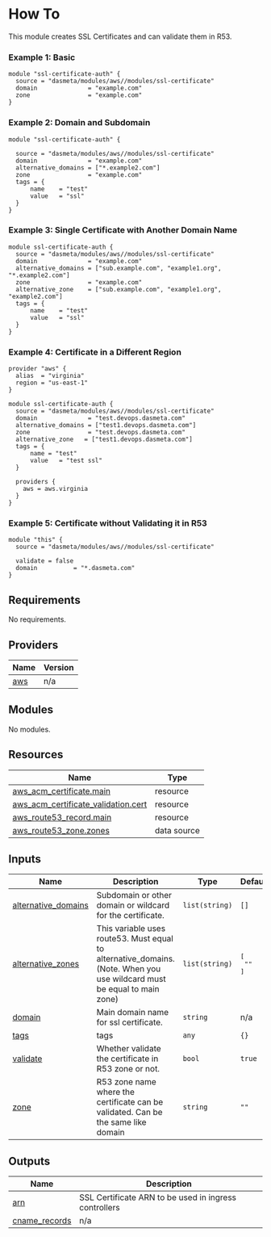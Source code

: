 # How To
This module creates SSL Certificates and can validate them in R53.

### Example 1: Basic
```
module "ssl-certificate-auth" {
  source = "dasmeta/modules/aws//modules/ssl-certificate"
  domain              = "example.com"
  zone                = "example.com"
}
```

### Example 2: Domain and Subdomain
```
module "ssl-certificate-auth" {

  source = "dasmeta/modules/aws//modules/ssl-certificate"
  domain              = "example.com"
  alternative_domains = ["*.example2.com"]
  zone                = "example.com"
  tags = {
      name    = "test"
      value   = "ssl"
  }
}
```

### Example 3: Single Certificate with Another Domain Name
```
module ssl-certificate-auth {
  source = "dasmeta/modules/aws//modules/ssl-certificate"
  domain              = "example.com"
  alternative_domains = ["sub.example.com", "example1.org", "*.example2.com"]
  zone                = "example.com"
  alternative_zone    = ["sub.example.com", "example1.org", "example2.com"]
  tags = {
      name    = "test"
      value   = "ssl"
  }
}
```

### Example 4: Certificate in a Different Region

```
provider "aws" {
  alias  = "virginia"
  region = "us-east-1"
}

module ssl-certificate-auth {
  source = "dasmeta/modules/aws//modules/ssl-certificate"
  domain              = "test.devops.dasmeta.com"
  alternative_domains = ["test1.devops.dasmeta.com"]
  zone                = "test.devops.dasmeta.com"
  alternative_zone   = ["test1.devops.dasmeta.com"]
  tags = {
      name = "test"
      value   = "test ssl"
  }

  providers {
    aws = aws.virginia
  }
}
```

### Example 5: Certificate without Validating it in R53
```
module "this" {
  source = "dasmeta/modules/aws//modules/ssl-certificate"

  validate = false
  domain          = "*.dasmeta.com"
}
```

<!-- BEGINNING OF PRE-COMMIT-TERRAFORM DOCS HOOK -->
## Requirements

No requirements.

## Providers

| Name | Version |
|------|---------|
| <a name="provider_aws"></a> [aws](#provider\_aws) | n/a |

## Modules

No modules.

## Resources

| Name | Type |
|------|------|
| [aws_acm_certificate.main](https://registry.terraform.io/providers/hashicorp/aws/latest/docs/resources/acm_certificate) | resource |
| [aws_acm_certificate_validation.cert](https://registry.terraform.io/providers/hashicorp/aws/latest/docs/resources/acm_certificate_validation) | resource |
| [aws_route53_record.main](https://registry.terraform.io/providers/hashicorp/aws/latest/docs/resources/route53_record) | resource |
| [aws_route53_zone.zones](https://registry.terraform.io/providers/hashicorp/aws/latest/docs/data-sources/route53_zone) | data source |

## Inputs

| Name | Description | Type | Default | Required |
|------|-------------|------|---------|:--------:|
| <a name="input_alternative_domains"></a> [alternative\_domains](#input\_alternative\_domains) | Subdomain or other domain or wildcard for the certificate. | `list(string)` | `[]` | no |
| <a name="input_alternative_zones"></a> [alternative\_zones](#input\_alternative\_zones) | This variable uses route53. Must equal to alternative\_domains. (Note. When you use wildcard must be equal to main zone) | `list(string)` | <pre>[<br/>  ""<br/>]</pre> | no |
| <a name="input_domain"></a> [domain](#input\_domain) | Main domain name for ssl certificate. | `string` | n/a | yes |
| <a name="input_tags"></a> [tags](#input\_tags) | tags | `any` | `{}` | no |
| <a name="input_validate"></a> [validate](#input\_validate) | Whether validate the certificate in R53 zone or not. | `bool` | `true` | no |
| <a name="input_zone"></a> [zone](#input\_zone) | R53 zone name where the certificate can be validated. Can be the same like domain | `string` | `""` | no |

## Outputs

| Name | Description |
|------|-------------|
| <a name="output_arn"></a> [arn](#output\_arn) | SSL Certificate ARN to be used in ingress controllers |
| <a name="output_cname_records"></a> [cname\_records](#output\_cname\_records) | n/a |
<!-- END OF PRE-COMMIT-TERRAFORM DOCS HOOK -->
